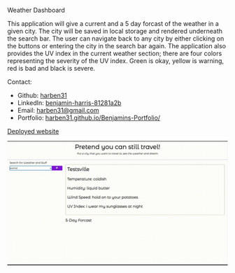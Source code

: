 Weather Dashboard


This application will give a current and a 5 day forcast of the weather in a given city. The city will be saved in local storage and rendered underneath the search bar. The user can navigate back to any city by either clicking on the buttons or entering the city in the search bar again. The application also provides the UV index in the current weather section; there are four colors representing the severity of the UV index. Green is okay, yellow is warning, red is bad and black is severe.  

Contact:
* Github: [harben31](https://github.com/harben31)
* LinkedIn: [benjamin-harris-81281a2b](https://www.linkedin.com/in/benjamin-harris-81281a2b/)
* Email: [harben31@gmail.com](mailto:harben31@gmail.com)
* Portfolio: [harben31.github.io/Benjamins-Portfolio/](https://harben31.github.io/Benjamins-Portfolio/)

[Deployed website](https://harben31.github.io/bbh_homework_wk_6/)

![video screenshot](./assets/images/travelWeather.gif)
